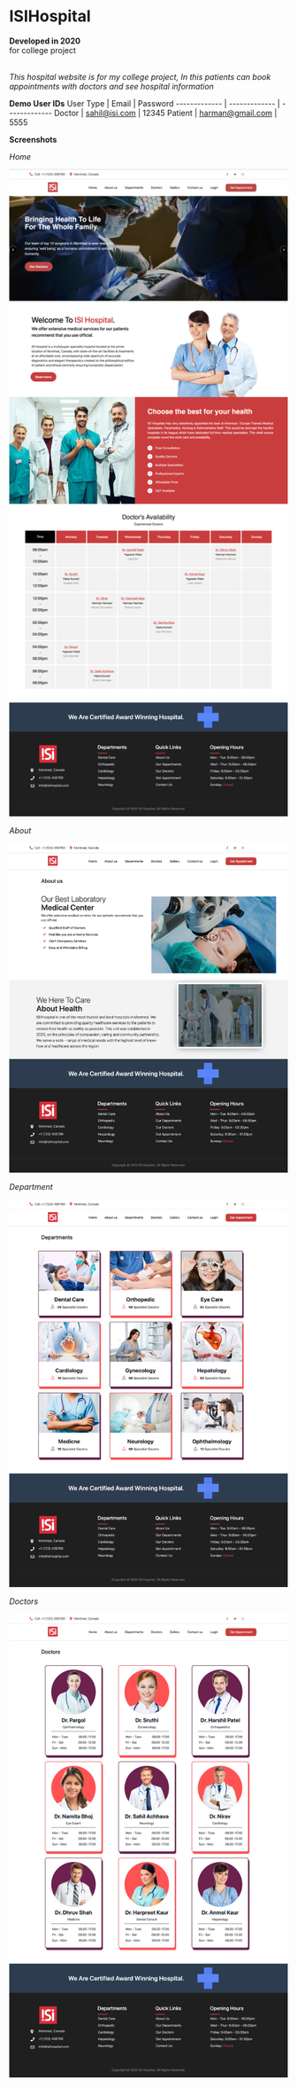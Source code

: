 # ISIHospital

**Developed in 2020** <br />
for college project <br /><br />

*This hospital website is for my college project, In this patients can book appointments with doctors and see hospital information*<br />

**Demo User IDs**
User Type | Email | Password
------------- | ------------- | -------------
Doctor  | sahil@isi.com | 12345
Patient  | harman@gmail.com | 5555
<br />

**Screenshots**

_Home_<br />

![Homepage](https://github.com/sahilachhava/ISIHospital/blob/master/screenshots/home1.png)
![Homepage](https://github.com/sahilachhava/ISIHospital/blob/master/screenshots/home.png)<br />

_About_<br />

![Homepage](https://github.com/sahilachhava/ISIHospital/blob/master/screenshots/about.png)<br />

_Department_<br />

![Homepage](https://github.com/sahilachhava/ISIHospital/blob/master/screenshots/department.png)<br />

_Doctors_<br />

![Homepage](https://github.com/sahilachhava/ISIHospital/blob/master/screenshots/doctors.png)<br />